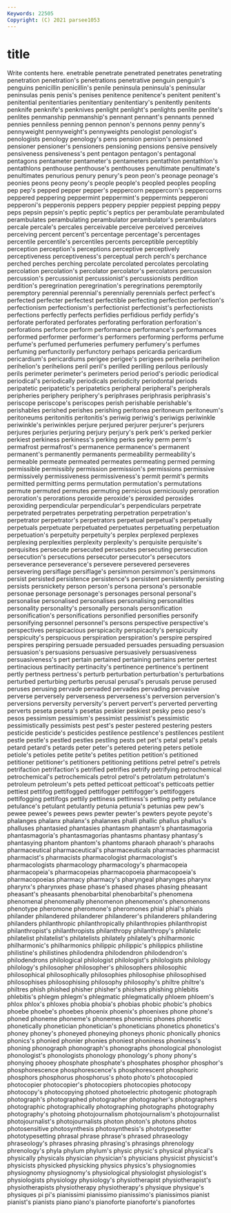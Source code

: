 ```yaml
---
Keywords: 22505
Copyright: (C) 2021 parsee1053
---
```


# title

Write contents here.
enetrable penetrate
penetrated penetrates penetrating penetration penetration's penetrations penetrative penguin penguin's penguins
penicillin penicillin's penile peninsula peninsula's peninsular peninsulas penis penis's penises
penitence penitence's penitent penitent's penitential penitentiaries penitentiary penitentiary's penitently penitents
penknife penknife's penknives penlight penlight's penlights penlite penlite's penlites penmanship
penmanship's pennant pennant's pennants penned pennies penniless penning pennon pennon's
pennons penny penny's pennyweight pennyweight's pennyweights penologist penologist's penologists penology
penology's pens pension pension's pensioned pensioner pensioner's pensioners pensioning pensions
pensive pensively pensiveness pensiveness's pent pentagon pentagon's pentagonal pentagons pentameter
pentameter's pentameters pentathlon pentathlon's pentathlons penthouse penthouse's penthouses penultimate penultimate's
penultimates penurious penury penury's peon peon's peonage peonage's peonies peons
peony peony's people people's peopled peoples peopling pep pep's pepped
pepper pepper's peppercorn peppercorn's peppercorns peppered peppering peppermint peppermint's peppermints
pepperoni pepperoni's pepperonis peppers peppery peppier peppiest pepping peppy peps
pepsin pepsin's peptic peptic's peptics per perambulate perambulated perambulates perambulating
perambulator perambulator's perambulators percale percale's percales perceivable perceive perceived perceives
perceiving percent percent's percentage percentage's percentages percentile percentile's percentiles percents
perceptible perceptibly perception perception's perceptions perceptive perceptively perceptiveness perceptiveness's perceptual
perch perch's perchance perched perches perching percolate percolated percolates percolating
percolation percolation's percolator percolator's percolators percussion percussion's percussionist percussionist's percussionists
perdition perdition's peregrination peregrination's peregrinations peremptorily peremptory perennial perennial's perennially
perennials perfect perfect's perfected perfecter perfectest perfectible perfecting perfection perfection's
perfectionism perfectionism's perfectionist perfectionist's perfectionists perfections perfectly perfects perfidies perfidious
perfidy perfidy's perforate perforated perforates perforating perforation perforation's perforations perforce
perform performance performance's performances performed performer performer's performers performing performs
perfume perfume's perfumed perfumeries perfumery perfumery's perfumes perfuming perfunctorily perfunctory
perhaps pericardia pericardium pericardium's pericardiums perigee perigee's perigees perihelia perihelion
perihelion's perihelions peril peril's perilled perilling perilous perilously perils perimeter
perimeter's perimeters period period's periodic periodical periodical's periodically periodicals periodicity
periodontal periods peripatetic peripatetic's peripatetics peripheral peripheral's peripherals peripheries periphery
periphery's periphrases periphrasis periphrasis's periscope periscope's periscopes perish perishable perishable's
perishables perished perishes perishing peritonea peritoneum peritoneum's peritoneums peritonitis peritonitis's
periwig periwig's periwigs periwinkle periwinkle's periwinkles perjure perjured perjurer perjurer's
perjurers perjures perjuries perjuring perjury perjury's perk perk's perked perkier
perkiest perkiness perkiness's perking perks perky perm perm's permafrost permafrost's
permanence permanence's permanent permanent's permanently permanents permeability permeability's permeable permeate
permeated permeates permeating permed perming permissible permissibly permission permission's permissions
permissive permissively permissiveness permissiveness's permit permit's permits permitted permitting perms
permutation permutation's permutations permute permuted permutes permuting pernicious perniciously peroration
peroration's perorations peroxide peroxide's peroxided peroxides peroxiding perpendicular perpendicular's perpendiculars
perpetrate perpetrated perpetrates perpetrating perpetration perpetration's perpetrator perpetrator's perpetrators perpetual
perpetual's perpetually perpetuals perpetuate perpetuated perpetuates perpetuating perpetuation perpetuation's perpetuity
perpetuity's perplex perplexed perplexes perplexing perplexities perplexity perplexity's perquisite perquisite's
perquisites persecute persecuted persecutes persecuting persecution persecution's persecutions persecutor persecutor's
persecutors perseverance perseverance's persevere persevered perseveres persevering persiflage persiflage's persimmon
persimmon's persimmons persist persisted persistence persistence's persistent persistently persisting persists
persnickety person person's persona persona's personable personae personage personage's personages
personal personal's personalise personalised personalises personalising personalities personality personality's personally
personals personification personification's personifications personified personifies personify personifying personnel personnel's
persons perspective perspective's perspectives perspicacious perspicacity perspicacity's perspicuity perspicuity's perspicuous
perspiration perspiration's perspire perspired perspires perspiring persuade persuaded persuades persuading
persuasion persuasion's persuasions persuasive persuasively persuasiveness persuasiveness's pert pertain pertained
pertaining pertains perter pertest pertinacious pertinacity pertinacity's pertinence pertinence's pertinent
pertly pertness pertness's perturb perturbation perturbation's perturbations perturbed perturbing perturbs
perusal perusal's perusals peruse perused peruses perusing pervade pervaded pervades
pervading pervasive perverse perversely perverseness perverseness's perversion perversion's perversions perversity
perversity's pervert pervert's perverted perverting perverts peseta peseta's pesetas peskier
peskiest pesky peso peso's pesos pessimism pessimism's pessimist pessimist's pessimistic
pessimistically pessimists pest pest's pester pestered pestering pesters pesticide pesticide's
pesticides pestilence pestilence's pestilences pestilent pestle pestle's pestled pestles pestling
pests pet pet's petal petal's petals petard petard's petards peter
peter's petered petering peters petiole petiole's petioles petite petite's petites
petition petition's petitioned petitioner petitioner's petitioners petitioning petitions petrel petrel's
petrels petrifaction petrifaction's petrified petrifies petrify petrifying petrochemical petrochemical's petrochemicals
petrol petrol's petrolatum petrolatum's petroleum petroleum's pets petted petticoat petticoat's
petticoats pettier pettiest pettifog pettifogged pettifogger pettifogger's pettifoggers pettifogging pettifogs
pettily pettiness pettiness's petting petty petulance petulance's petulant petulantly petunia
petunia's petunias pew pew's pewee pewee's pewees pews pewter pewter's
pewters peyote peyote's phalanges phalanx phalanx's phalanxes phalli phallic phallus
phallus's phalluses phantasied phantasies phantasm phantasm's phantasmagoria phantasmagoria's phantasmagorias phantasms
phantasy phantasy's phantasying phantom phantom's phantoms pharaoh pharaoh's pharaohs pharmaceutical
pharmaceutical's pharmaceuticals pharmacies pharmacist pharmacist's pharmacists pharmacologist pharmacologist's pharmacologists pharmacology
pharmacology's pharmacopeia pharmacopeia's pharmacopeias pharmacopoeia pharmacopoeia's pharmacopoeias pharmacy pharmacy's pharyngeal
pharynges pharynx pharynx's pharynxes phase phase's phased phases phasing pheasant
pheasant's pheasants phenobarbital phenobarbital's phenomena phenomenal phenomenally phenomenon phenomenon's phenomenons
phenotype pheromone pheromone's pheromones phial phial's phials philander philandered philanderer
philanderer's philanderers philandering philanders philanthropic philanthropically philanthropies philanthropist philanthropist's philanthropists
philanthropy philanthropy's philatelic philatelist philatelist's philatelists philately philately's philharmonic philharmonic's
philharmonics philippic philippic's philippics philistine philistine's philistines philodendra philodendron philodendron's
philodendrons philological philologist philologist's philologists philology philology's philosopher philosopher's philosophers
philosophic philosophical philosophically philosophies philosophise philosophised philosophises philosophising philosophy philosophy's
philtre philtre's philtres phish phished phisher phisher's phishers phishing phlebitis
phlebitis's phlegm phlegm's phlegmatic phlegmatically phloem phloem's phlox phlox's phloxes
phobia phobia's phobias phobic phobic's phobics phoebe phoebe's phoebes phoenix
phoenix's phoenixes phone phone's phoned phoneme phoneme's phonemes phonemic phones
phonetic phonetically phonetician phonetician's phoneticians phonetics phonetics's phoney phoney's phoneyed
phoneying phoneys phonic phonically phonics phonics's phonied phonier phonies phoniest
phoniness phoniness's phoning phonograph phonograph's phonographs phonological phonologist phonologist's phonologists
phonology phonology's phony phony's phonying phooey phosphate phosphate's phosphates phosphor
phosphor's phosphorescence phosphorescence's phosphorescent phosphoric phosphors phosphorus phosphorus's photo photo's
photocopied photocopier photocopier's photocopiers photocopies photocopy photocopy's photocopying photoed photoelectric
photogenic photograph photograph's photographed photographer photographer's photographers photographic photographically photographing
photographs photography photography's photoing photojournalism photojournalism's photojournalist photojournalist's photojournalists photon
photon's photons photos photosensitive photosynthesis photosynthesis's phototypesetter phototypesetting phrasal phrase
phrase's phrased phraseology phraseology's phrases phrasing phrasing's phrasings phrenology phrenology's
phyla phylum phylum's physic physic's physical physical's physically physicals physician
physician's physicians physicist physicist's physicists physicked physicking physics physics's physiognomies
physiognomy physiognomy's physiological physiologist physiologist's physiologists physiology physiology's physiotherapist physiotherapist's
physiotherapists physiotherapy physiotherapy's physique physique's physiques pi pi's pianissimi pianissimo
pianissimo's pianissimos pianist pianist's pianists piano piano's pianoforte pianoforte's pianofortes
